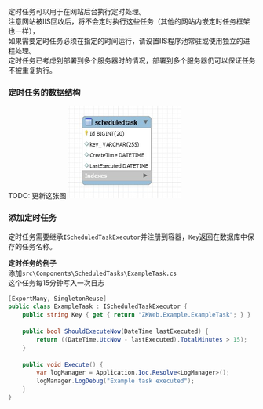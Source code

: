 定时任务可以用于在网站后台执行定时处理。<br/>
注意网站被IIS回收后，将不会定时执行这些任务（其他的网站内嵌定时任务框架也一样），<br/>
如果需要定时任务必须在指定的时间运行，请设置IIS程序池常驻或使用独立的进程处理。<br/>
定时任务已考虑到部署到多个服务器时的情况，部署到多个服务器仍可以保证任务不被重复执行。<br/>

### 定时任务的数据结构

TODO: 更新这张图
![定时任务的ER图](../img/er_scheduled_task.jpg)

### 添加定时任务

定时任务需要继承`IScheduledTaskExecutor`并注册到容器，`Key`返回在数据库中保存的任务名称。<br/>

**定时任务的例子**<br/>
添加`src\Components\ScheduledTasks\ExampleTask.cs`<br/>
这个任务每15分钟写入一次日志<br/>
``` csharp
[ExportMany, SingletonReuse]
public class ExampleTask : IScheduledTaskExecutor {
	public string Key { get { return "ZKWeb.Example.ExampleTask"; } }

	public bool ShouldExecuteNow(DateTime lastExecuted) {
		return ((DateTime.UtcNow - lastExecuted).TotalMinutes > 15);
	}

	public void Execute() {
		var logManager = Application.Ioc.Resolve<LogManager>();
		logManager.LogDebug("Example task executed");
	}
}
```
